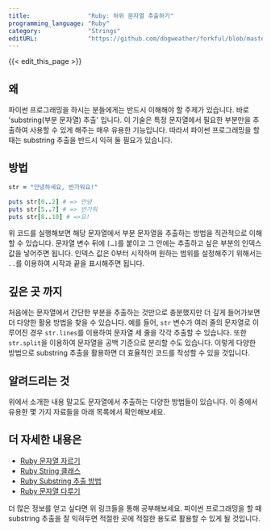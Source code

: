 ```yaml
---
title:                "Ruby: 하위 문자열 추출하기"
programming_language: "Ruby"
category:             "Strings"
editURL:              "https://github.com/dogweather/forkful/blob/master/content/ko/ruby/extracting-substrings.md"
---
```


{{< edit_this_page >}}

## 왜 

파이썬 프로그래밍을 하시는 분들에게는 반드시 이해해야 할 주제가 있습니다. 바로 'substring(부분 문자열) 추출' 입니다. 이 기술은 특정 문자열에서 필요한 부분만을 추출하여 사용할 수 있게 해주는 매우 유용한 기능입니다. 따라서 파이썬 프로그래밍을 할 때는 substring 추출을 반드시 익혀 둘 필요가 있습니다.

## 방법

```Ruby 
str = "안녕하세요, 반가워요!"

puts str[0..2] # => 안녕
puts str[5..7] # => 반가워
puts str[8..10] # =>요!
```

위 코드를 실행해보면 해당 문자열에서 부분 문자열을 추출하는 방법을 직관적으로 이해할 수 있습니다. 문자열 변수 뒤에 `[…]`를 붙이고 그 안에는 추출하고 싶은 부분의 인덱스 값을 넣어주면 됩니다. 인덱스 값은 0부터 시작하며 원하는 범위를 설정해주기 위해서는 `..`를 이용하여 시작과 끝을 표시해주면 됩니다.

## 깊은 곳 까지 

처음에는 문자열에서 간단한 부분을 추출하는 것만으로 충분했지만 더 깊게 들어가보면 더 다양한 활용 방법을 찾을 수 있습니다. 예를 들어, `str` 변수가 여러 줄의 문자열로 이루어진 경우 `str.lines`를 이용하여 문자열 세 줄을 각각 추출할 수 있습니다. 또한 `str.split`을 이용하여 문자열을 공백 기준으로 분리할 수도 있습니다. 이렇게 다양한 방법으로 substring 추출을 활용하면 더 효율적인 코드를 작성할 수 있을 것입니다.

## 알려드리는 것

위에서 소개한 내용 말고도 문자열에서 추출하는 다양한 방법들이 있습니다. 이 중에서 유용한 몇 가지 자료들을 아래 목록에서 확인해보세요.

## 더 자세한 내용은

- [Ruby 문자열 자르기](https://ruby-doc.org/core-2.7.1/String.html#method-i-slice)
- [Ruby String 클래스](https://ruby-doc.org/core-2.7.1/String.html)
- [Ruby Substring 추출 방법](https://www.rubyguides.com/2019/02/ruby-substring/)
- [Ruby 문자열 다루기](https://mulgun.github.io/2017/03/26/ruby-string.html)

더 많은 정보를 얻고 싶다면 위 링크들을 통해 공부해보세요. 파이썬 프로그래밍을 할 때 substring 추출을 잘 익혀두면 적절한 곳에 적절한 용도로 활용할 수 있게 될 것입니다.